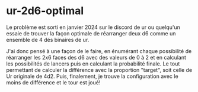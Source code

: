 # ur-2d6-optimal

Le problème est sorti en janvier 2024 sur le discord de ur ou quelqu'un essaie de trouver la façon optimale de réarranger deux d6 comme un ensemble de 4 dés binaires de ur.

J'ai donc pensé à une façon de le faire, en énumérant chaque possibilité de réarranger les 2x6 faces des d6 avec des valeurs de 0 à 2 et en calculant les possibilités de lancers puis en calculant la probabilité finale. Le tout permettant de calculer la différence avec la proportion "target", soit celle de Ur originale de 4d2. Puis, finalement, je trouve la configuration avec le moins de différence et le tour est joué!